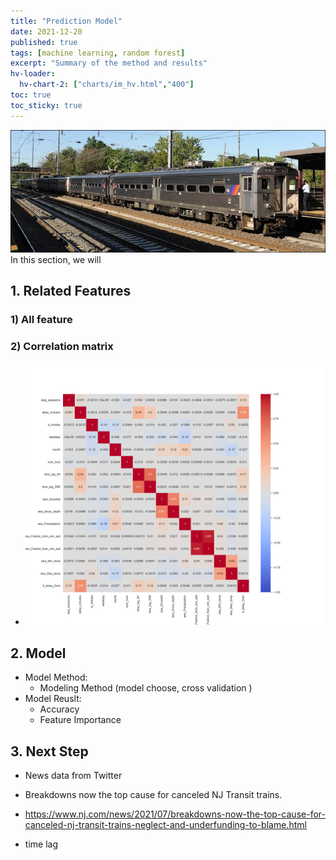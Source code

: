 ```yaml
---
title: "Prediction Model"
date: 2021-12-20
published: true
tags: [machine learning, random forest]
excerpt: "Summary of the method and results"
hv-loader:
  hv-chart-2: ["charts/im_hv.html","400"]
toc: true
toc_sticky: true
---
```

![NJ_Transit_Amtrak](https://raw.githubusercontent.com/penelope0318/Amtrak_Train_Delay/master/assets/images/us_njtransit_nec.jpeg)
In this section, we will 
## 1. Related Features
### 1) All feature
### 2) Correlation matrix 
- ![corr_matrix](https://raw.githubusercontent.com/penelope0318/Amtrak_Train_Delay/master/assets/images/corr_matrix.png)

## 2. Model
- Model Method:
  - Modeling Method (model choose, cross validation )
- Model Reuslt:
  - Accuracy
  - Feature Importance
  <div id="hv-chart-2"></div>



## 3. Next Step
- News data from Twitter
-   Breakdowns now the top cause for canceled NJ Transit trains.
-   https://www.nj.com/news/2021/07/breakdowns-now-the-top-cause-for-canceled-nj-transit-trains-neglect-and-underfunding-to-blame.html

- time lag 
